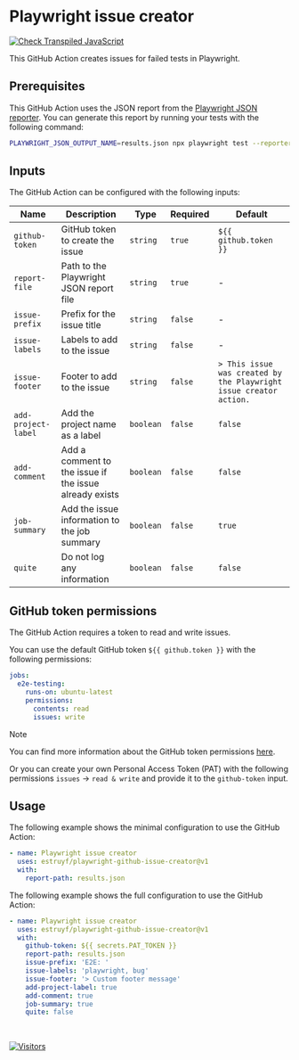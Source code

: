 # Playwright issue creator

[![Check Transpiled JavaScript](https://github.com/estruyf/playwright-github-issue-creator/actions/workflows/check-dist.yml/badge.svg)](https://github.com/estruyf/playwright-github-issue-creator/actions/workflows/check-dist.yml)

This GitHub Action creates issues for failed tests in Playwright.

## Prerequisites

This GitHub Action uses the JSON report from the [Playwright JSON reporter](https://playwright.dev/docs/test-reporters#json-reporter). You can generate this report by running your tests with the following command:

```bash
PLAYWRIGHT_JSON_OUTPUT_NAME=results.json npx playwright test --reporter=json
```

## Inputs

The GitHub Action can be configured with the following inputs:

| Name | Description | Type | Required | Default |
| --- | --- | --- | --- | --- |
| `github-token` | GitHub token to create the issue | `string` | `true` | `${{ github.token }}` |
| `report-file` | Path to the Playwright JSON report file | `string` | `true` | - |
| `issue-prefix` | Prefix for the issue title | `string` | `false` | - |
| `issue-labels` | Labels to add to the issue | `string` | `false` | - |
| `issue-footer` | Footer to add to the issue | `string` | `false` | `> This issue was created by the Playwright issue creator action.` |
| `add-project-label` | Add the project name as a label | `boolean` | `false` | `false` |
| `add-comment` | Add a comment to the issue if the issue already exists | `boolean` | `false` | `false` |
| `job-summary` | Add the issue information to the job summary | `boolean` | `false` | `true` |
| `quite` | Do not log any information | `boolean` | `false` | `false` |

## GitHub token permissions

The GitHub Action requires a token to read and write issues.

You can use the default GitHub token `${{ github.token }}` with the following permissions:

```yaml
jobs:
  e2e-testing:
    runs-on: ubuntu-latest
    permissions:
      contents: read
      issues: write
```

> [!NOTE]
> You can find more information about the GitHub token permissions [here](https://docs.github.com/en/actions/using-jobs/assigning-permissions-to-jobs#defining-access-for-the-github_token-scopes).

Or you can create your own Personal Access Token (PAT) with the following permissions `issues` -> `read & write` and provide it to the `github-token` input.

## Usage

The following example shows the minimal configuration to use the GitHub Action:

```yaml
- name: Playwright issue creator
  uses: estruyf/playwright-github-issue-creator@v1
  with:
    report-path: results.json
```

The following example shows the full configuration to use the GitHub Action:

```yaml
- name: Playwright issue creator
  uses: estruyf/playwright-github-issue-creator@v1
  with:
    github-token: ${{ secrets.PAT_TOKEN }}
    report-path: results.json
    issue-prefix: 'E2E: '
    issue-labels: 'playwright, bug'
    issue-footer: '> Custom footer message'
    add-project-label: true
    add-comment: true
    job-summary: true
    quite: false
```

<br />

[![Visitors](https://api.visitorbadge.io/api/visitors?path=https%3A%2F%2Fgithub.com%2Festruyf%2Fplaywright-github-issue-creator&countColor=%23263759)](https://visitorbadge.io/status?path=https%3A%2F%2Fgithub.com%2Festruyf%2Fplaywright-github-issue-creator)
